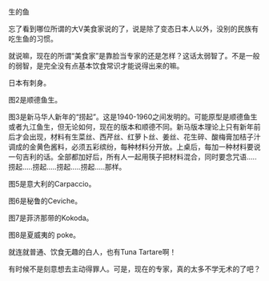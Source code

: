 生的鱼

忘了看到哪位所谓的大V美食家说的了，说是除了变态日本人以外，没别的民族有吃生鱼的习惯。

就说嘛，现在的所谓“美食家”是靠脸当专家的还是怎样？这话太弱智了。不是一般的弱智，是完全没有点基本饮食常识才能说得出来的嘛。

日本有刺身。

图2是顺德鱼生。

图3是新马华人新年的“捞起”。这是1940-1960之间发明的。可能原型是顺德鱼生或者九江鱼生，但无论如何，现在的版本和顺德不同。新马版本理论上只有新年前后才会出现，材料有生菜丝、西芹丝、红萝卜丝、姜丝、花生碎、酸梅膏加桔子汁调成的金黄色酱料，必须五彩缤纷，每种材料分开放。上桌后，每加一种材料要说一句吉利的话。全部都加好后，所有人一起用筷子把材料混合，同时要念咒语.....捞起.....捞起.....捞起.....捞起.....那样。

图5是意大利的Carpaccio。

图6是秘鲁的Ceviche。

图7是菲济那带的Kokoda。
 
图8是夏威夷的 poke。

就连就普通、饮食无趣的白人，也有Tuna Tartare啊！

有时候不是刻意想去主动得罪人。可是，现在的专家，真的太多不学无术的了吧？
